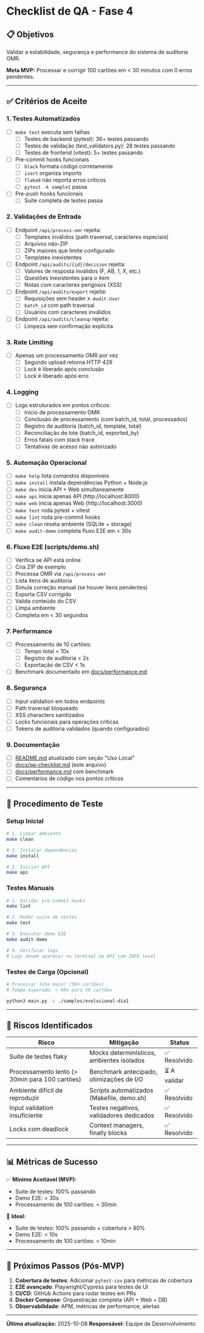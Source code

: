 # Checklist de QA - Fase 4

## 📋 Objetivos

Validar a estabilidade, segurança e performance do sistema de auditoria OMR.

**Meta MVP:** Processar e corrigir 100 cartões em < 30 minutos com 0 erros pendentes.

---

## ✅ Critérios de Aceite

### 1. Testes Automatizados

- [ ] `make test` executa sem falhas
  - [ ] Testes de backend (pytest): 36+ testes passando
  - [ ] Testes de validação (test_validators.py): 28 testes passando
  - [ ] Testes de frontend (vitest): 5+ testes passando
- [ ] Pre-commit hooks funcionais
  - [ ] `black` formata código corretamente
  - [ ] `isort` organiza imports
  - [ ] `flake8` não reporta erros críticos
  - [ ] `pytest -k sample1` passa
- [ ] Pre-push hooks funcionais
  - [ ] Suite completa de testes passa

### 2. Validações de Entrada

- [ ] Endpoint `/api/process-omr` rejeita:
  - [ ] Templates inválidos (path traversal, caracteres especiais)
  - [ ] Arquivos não-ZIP
  - [ ] ZIPs maiores que limite configurado
  - [ ] Templates inexistentes
- [ ] Endpoint `/api/audits/{id}/decision` rejeita:
  - [ ] Valores de resposta inválidos (F, AB, 1, X, etc.)
  - [ ] Questões inexistentes para o item
  - [ ] Notas com caracteres perigosos (XSS)
- [ ] Endpoint `/api/audits/export` rejeita:
  - [ ] Requisições sem header `X-Audit-User`
  - [ ] `batch_id` com path traversal
  - [ ] Usuários com caracteres inválidos
- [ ] Endpoint `/api/audits/cleanup` rejeita:
  - [ ] Limpeza sem confirmação explícita

### 3. Rate Limiting

- [ ] Apenas um processamento OMR por vez
  - [ ] Segundo upload retorna HTTP 429
  - [ ] Lock é liberado após conclusão
  - [ ] Lock é liberado após erro

### 4. Logging

- [ ] Logs estruturados em pontos críticos:
  - [ ] Início de processamento OMR
  - [ ] Conclusão de processamento (com batch_id, total, processados)
  - [ ] Registro de auditoria (batch_id, template, total)
  - [ ] Reconciliação de lote (batch_id, exported_by)
  - [ ] Erros fatais com stack trace
  - [ ] Tentativas de acesso não autorizado

### 5. Automação Operacional

- [ ] `make help` lista comandos disponíveis
- [ ] `make install` instala dependências Python + Node.js
- [ ] `make dev` inicia API + Web simultaneamente
- [ ] `make api` inicia apenas API (http://localhost:8000)
- [ ] `make web` inicia apenas Web (http://localhost:3000)
- [ ] `make test` roda pytest + vitest
- [ ] `make lint` roda pre-commit hooks
- [ ] `make clean` reseta ambiente (SQLite + storage)
- [ ] `make audit-demo` completa fluxo E2E em < 30s

### 6. Fluxo E2E (scripts/demo.sh)

- [ ] Verifica se API está online
- [ ] Cria ZIP de exemplo
- [ ] Processa OMR via `/api/process-omr`
- [ ] Lista itens de auditoria
- [ ] Simula correção manual (se houver itens pendentes)
- [ ] Exporta CSV corrigido
- [ ] Valida conteúdo do CSV
- [ ] Limpa ambiente
- [ ] Completa em < 30 segundos

### 7. Performance

- [ ] Processamento de 10 cartões:
  - [ ] Tempo total < 10s
  - [ ] Registro de auditoria < 2s
  - [ ] Exportação de CSV < 1s
- [ ] Benchmark documentado em [docs/performance.md](docs/performance.md)

### 8. Segurança

- [ ] Input validation em todos endpoints
- [ ] Path traversal bloqueado
- [ ] XSS characters sanitizados
- [ ] Locks funcionais para operações críticas
- [ ] Tokens de auditoria validados (quando configurados)

### 9. Documentação

- [ ] [README.md](../README.md) atualizado com seção "Uso Local"
- [ ] [docs/qa-checklist.md](docs/qa-checklist.md) (este arquivo)
- [ ] [docs/performance.md](docs/performance.md) com benchmark
- [ ] Comentários de código nos pontos críticos

---

## 🧪 Procedimento de Teste

### Setup Inicial

```bash
# 1. Limpar ambiente
make clean

# 2. Instalar dependências
make install

# 3. Iniciar API
make api
```

### Testes Manuais

```bash
# 1. Validar pre-commit hooks
make lint

# 2. Rodar suite de testes
make test

# 3. Executar demo E2E
make audit-demo

# 4. Verificar logs
# Logs devem aparecer no terminal da API com INFO level
```

### Testes de Carga (Opcional)

```bash
# Processar lote maior (50+ cartões)
# Tempo esperado: < 60s para 50 cartões

python3 main.py -i ./samples/evolucional-dia1
```

---

## 🚨 Riscos Identificados

| Risco | Mitigação | Status |
|-------|-----------|--------|
| Suite de testes flaky | Mocks determinísticos, ambientes isolados | ✅ Resolvido |
| Processamento lento (> 30min para 100 cartões) | Benchmark antecipado, otimizações de I/O | ⏳ A validar |
| Ambiente difícil de reproduzir | Scripts automatizados (Makefile, demo.sh) | ✅ Resolvido |
| Input validation insuficiente | Testes negativos, validadores dedicados | ✅ Resolvido |
| Locks com deadlock | Context managers, finally blocks | ✅ Resolvido |

---

## 📊 Métricas de Sucesso

✅ **Mínimo Aceitável (MVP):**
- Suite de testes: 100% passando
- Demo E2E: < 30s
- Processamento de 100 cartões: < 30min

🎯 **Ideal:**
- Suite de testes: 100% passando + cobertura > 80%
- Demo E2E: < 10s
- Processamento de 100 cartões: < 10min

---

## 🔄 Próximos Passos (Pós-MVP)

1. **Cobertura de testes**: Adicionar `pytest-cov` para métricas de cobertura
2. **E2E avançado**: Playwright/Cypress para testes de UI
3. **CI/CD**: GitHub Actions para rodar testes em PRs
4. **Docker Compose**: Orquestração completa (API + Web + DB)
5. **Observabilidade**: APM, métricas de performance, alertas

---

**Última atualização:** 2025-10-08
**Responsável:** Equipe de Desenvolvimento
